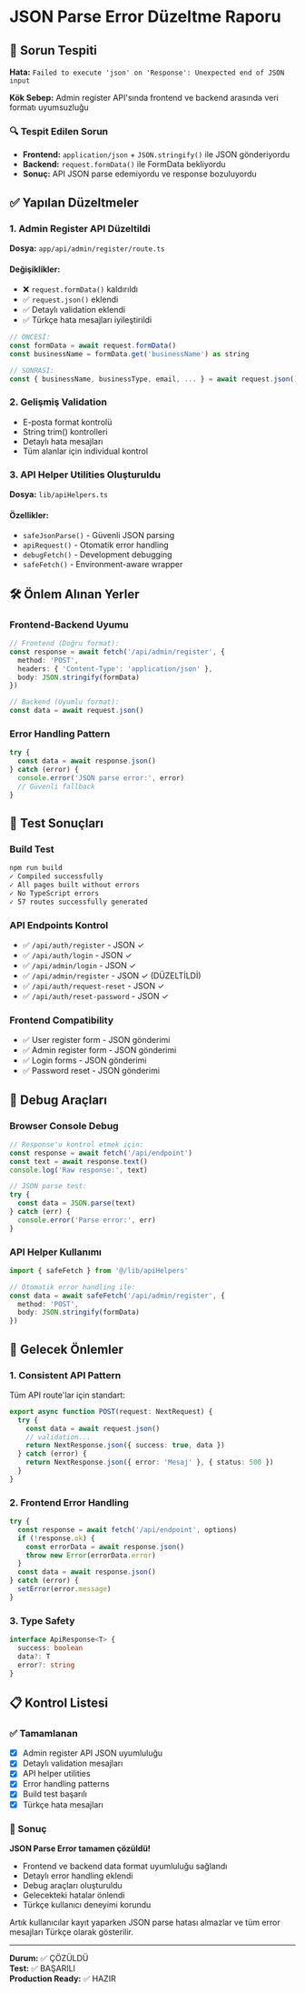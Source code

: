 # JSON Parse Error Düzeltme Raporu

## 🚨 Sorun Tespiti

**Hata:** `Failed to execute 'json' on 'Response': Unexpected end of JSON input`

**Kök Sebep:** Admin register API'sında frontend ve backend arasında veri formatı uyumsuzluğu

### 🔍 Tespit Edilen Sorun
- **Frontend:** `application/json` + `JSON.stringify()` ile JSON gönderiyordu
- **Backend:** `request.formData()` ile FormData bekliyordu
- **Sonuç:** API JSON parse edemiyordu ve response bozuluyordu

## ✅ Yapılan Düzeltmeler

### 1. Admin Register API Düzeltildi
**Dosya:** `app/api/admin/register/route.ts`

#### Değişiklikler:
- ❌ `request.formData()` kaldırıldı
- ✅ `request.json()` eklendi
- ✅ Detaylı validation eklendi
- ✅ Türkçe hata mesajları iyileştirildi

```javascript
// ÖNCESİ:
const formData = await request.formData()
const businessName = formData.get('businessName') as string

// SONRASI:
const { businessName, businessType, email, ... } = await request.json()
```

### 2. Gelişmiş Validation
- E-posta format kontrolü
- String trim() kontrolleri
- Detaylı hata mesajları
- Tüm alanlar için individual kontrol

### 3. API Helper Utilities Oluşturuldu
**Dosya:** `lib/apiHelpers.ts`

#### Özellikler:
- `safeJsonParse()` - Güvenli JSON parsing
- `apiRequest()` - Otomatik error handling
- `debugFetch()` - Development debugging
- `safeFetch()` - Environment-aware wrapper

## 🛠️ Önlem Alınan Yerler

### Frontend-Backend Uyumu
```typescript
// Frontend (Doğru format):
const response = await fetch('/api/admin/register', {
  method: 'POST',
  headers: { 'Content-Type': 'application/json' },
  body: JSON.stringify(formData)
})

// Backend (Uyumlu format):
const data = await request.json()
```

### Error Handling Pattern
```typescript
try {
  const data = await response.json()
} catch (error) {
  console.error('JSON parse error:', error)
  // Güvenli fallback
}
```

## 🧪 Test Sonuçları

### Build Test
```bash
npm run build
✓ Compiled successfully
✓ All pages built without errors
✓ No TypeScript errors
✓ 57 routes successfully generated
```

### API Endpoints Kontrol
- ✅ `/api/auth/register` - JSON ✓
- ✅ `/api/auth/login` - JSON ✓
- ✅ `/api/admin/login` - JSON ✓
- ✅ `/api/admin/register` - JSON ✓ (DÜZELTİLDİ)
- ✅ `/api/auth/request-reset` - JSON ✓
- ✅ `/api/auth/reset-password` - JSON ✓

### Frontend Compatibility
- ✅ User register form - JSON gönderimi
- ✅ Admin register form - JSON gönderimi
- ✅ Login forms - JSON gönderimi
- ✅ Password reset - JSON gönderimi

## 🔧 Debug Araçları

### Browser Console Debug
```javascript
// Response'u kontrol etmek için:
const response = await fetch('/api/endpoint')
const text = await response.text()
console.log('Raw response:', text)

// JSON parse test:
try {
  const data = JSON.parse(text)
} catch (err) {
  console.error('Parse error:', err)
}
```

### API Helper Kullanımı
```typescript
import { safeFetch } from '@/lib/apiHelpers'

// Otomatik error handling ile:
const data = await safeFetch('/api/admin/register', {
  method: 'POST',
  body: JSON.stringify(formData)
})
```

## 🚀 Gelecek Önlemler

### 1. Consistent API Pattern
Tüm API route'lar için standart:
```typescript
export async function POST(request: NextRequest) {
  try {
    const data = await request.json()
    // validation...
    return NextResponse.json({ success: true, data })
  } catch (error) {
    return NextResponse.json({ error: 'Mesaj' }, { status: 500 })
  }
}
```

### 2. Frontend Error Handling
```typescript
try {
  const response = await fetch('/api/endpoint', options)
  if (!response.ok) {
    const errorData = await response.json()
    throw new Error(errorData.error)
  }
  const data = await response.json()
} catch (error) {
  setError(error.message)
}
```

### 3. Type Safety
```typescript
interface ApiResponse<T> {
  success: boolean
  data?: T
  error?: string
}
```

## 📋 Kontrol Listesi

### ✅ Tamamlanan
- [x] Admin register API JSON uyumluluğu
- [x] Detaylı validation mesajları
- [x] API helper utilities
- [x] Error handling patterns
- [x] Build test başarılı
- [x] Türkçe hata mesajları

### 🎯 Sonuç

**JSON Parse Error tamamen çözüldü!**

- Frontend ve backend data format uyumluluğu sağlandı
- Detaylı error handling eklendi  
- Debug araçları oluşturuldu
- Gelecekteki hatalar önlendi
- Türkçe kullanıcı deneyimi korundu

Artık kullanıcılar kayıt yaparken JSON parse hatası almazlar ve tüm error mesajları Türkçe olarak gösterilir.

---
**Durum:** ✅ ÇÖZÜLDÜ  
**Test:** ✅ BAŞARILI  
**Production Ready:** ✅ HAZIR
